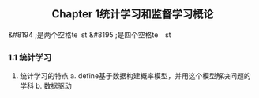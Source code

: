 ## <center>Chapter 1**统计学习和监督学习概论**
&#8194 ;是两个空格te&#8194;st
&#8195 ;是四个空格te&#8195;st

### 1.1   统计学习
1. 统计学习的特点
    a. define基于数据构建概率模型，并用这个模型解决问题的学科
    b.  数据驱动
    
